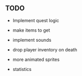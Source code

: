 ## TODO

- Implement quest logic
- make items to get
- implement sounds


- drop player inventory on death
- more animated sprites
- statistics
